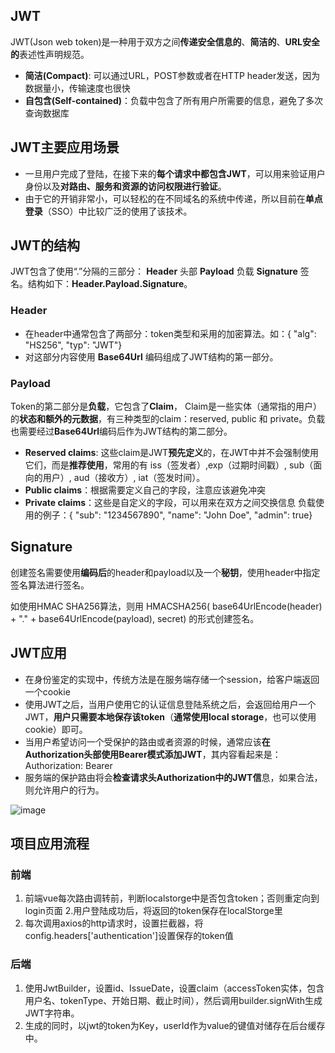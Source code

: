 ## JWT
JWT(Json web token)是一种用于双方之间**传递安全信息的**、**简洁的**、**URL安全的**表述性声明规范。
- **简洁(Compact)**: 可以通过URL，POST参数或者在HTTP header发送，因为数据量小，传输速度也很快
- **自包含(Self-contained)**：负载中包含了所有用户所需要的信息，避免了多次查询数据库
## JWT主要应用场景
- 一旦用户完成了登陆，在接下来的**每个请求中都包含JWT**，可以用来验证用户身份以及**对路由、服务和资源的访问权限进行验证**。
- 由于它的开销非常小，可以轻松的在不同域名的系统中传递，所以目前在**单点登录**（SSO）中比较广泛的使用了该技术。

## JWT的结构
JWT包含了使用“.”分隔的三部分： **Header** 头部 **Payload** 负载 **Signature** 签名。结构如下：**Header.Payload.Signature**。
### Header
- 在header中通常包含了两部分：token类型和采用的加密算法。如：{ "alg": "HS256", "typ": "JWT"}
- 对这部分内容使用 **Base64Url** 编码组成了JWT结构的第一部分。
### Payload
Token的第二部分是**负载**，它包含了**Claim**， Claim是一些实体（通常指的用户）的**状态和额外的元数据**，有三种类型的claim：reserved, public 和 private。负载也需要经过**Base64Url**编码后作为JWT结构的第二部分。
- **Reserved claims**: 这些claim是JWT**预先定义**的，在JWT中并不会强制使用它们，而是**推荐使用**，常用的有 iss（签发者）,exp（过期时间戳）, sub（面向的用户）, aud（接收方）, iat（签发时间）。
- **Public claims**：根据需要定义自己的字段，注意应该避免冲突
- **Private claims**：这些是自定义的字段，可以用来在双方之间交换信息 负载使用的例子：{ "sub": "1234567890", "name": "John Doe", "admin": true} 
## Signature
创建签名需要使用**编码后**的header和payload以及一个**秘钥**，使用header中指定签名算法进行签名。

如使用HMAC SHA256算法，则用 HMACSHA256( base64UrlEncode(header) + "." + base64UrlEncode(payload), secret) 的形式创建签名。

## JWT应用
- 在身份鉴定的实现中，传统方法是在服务端存储一个session，给客户端返回一个cookie
- 使用JWT之后，当用户使用它的认证信息登陆系统之后，会返回给用户一个JWT，**用户只需要本地保存该token**（**通常使用local storage**，也可以使用cookie）即可。
- 当用户希望访问一个受保护的路由或者资源的时候，通常应该**在Authorization头部使用Bearer模式添加JWT**，其内容看起来是：Authorization: Bearer <token>
- 服务端的保护路由将会**检查请求头Authorization中的JWT信**息，如果合法，则允许用户的行为。

![image](https://segmentfault.com/image?src=http://source.aicode.cc/markdown/jwt-diagram.png&objectId=1190000005047525&token=fc83f4c0cf107cabeafd6a449cd49762)

## 项目应用流程
### 前端
1. 前端vue每次路由调转前，判断localstorge中是否包含token；否则重定向到login页面
2.用户登陆成功后，将返回的token保存在localStorge里
3. 每次调用axios的http请求时，设置拦截器，将config.headers['authentication']设置保存的token值  
### 后端
1. 使用JwtBuilder，设置id、IssueDate，设置claim（accessToken实体，包含用户名、tokenType、开始日期、截止时间），然后调用builder.signWith生成JWT字符串。
2. 生成的同时，以jwt的token为Key，userId作为value的键值对储存在后台缓存中。



